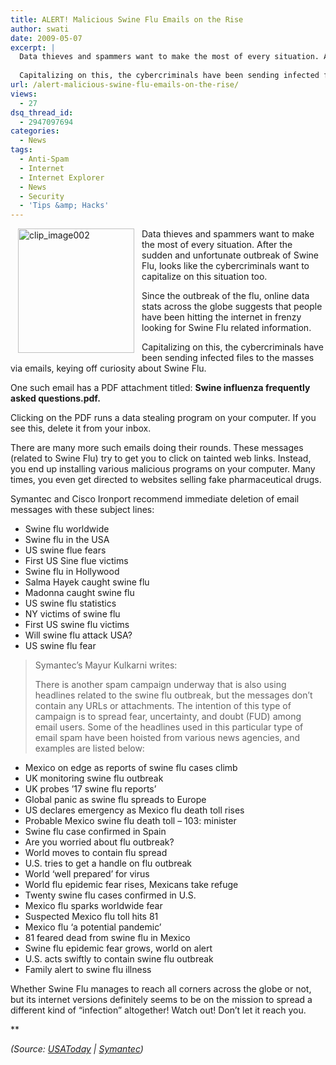 ```yaml
---
title: ALERT! Malicious Swine Flu Emails on the Rise
author: swati
date: 2009-05-07
excerpt: |
  Data thieves and spammers want to make the most of every situation. After the sudden and unfortunate outbreak of Swine Flu, looks like the cybercriminals want to capitalize on this situation too. Since the outbreak of the flu, online data stats across the globe suggests that people have been hitting the internet in frenzy looking for Swine Flu related information.
  
  Capitalizing on this, the cybercriminals have been sending infected files to the masses via emails, keying off curiosity about Swine Flu.
url: /alert-malicious-swine-flu-emails-on-the-rise/
views:
  - 27
dsq_thread_id:
  - 2947097694
categories:
  - News
tags:
  - Anti-Spam
  - Internet
  - Internet Explorer
  - News
  - Security
  - 'Tips &amp; Hacks'
---
```

<img class="alignleft wp-image-52208" style="border: 0pt none;margin-left: 12px;margin-right: 12px" src="http://cdn.devilsworkshop.org/files/2009/05/clip-image0023.gif" border="0" alt="clip_image002" hspace="12" width="186" height="199" align="left" />

Data thieves and spammers want to make the most of every situation. After the sudden and unfortunate outbreak of Swine Flu, looks like the cybercriminals want to capitalize on this situation too.

Since the outbreak of the flu, online data stats across the globe suggests that people have been hitting the internet in frenzy looking for Swine Flu related information.

Capitalizing on this, the cybercriminals have been sending infected files to the masses via emails, keying off curiosity about Swine Flu.

One such email has a PDF attachment titled: **Swine influenza frequently asked questions.pdf.**

Clicking on the PDF runs a data stealing program on your computer. If you see this, delete it from your inbox.

There are many more such emails doing their rounds. These messages (related to Swine Flu) try to get you to click on tainted web links. Instead, you end up installing various malicious programs on your computer. Many times, you even get directed to websites selling fake pharmaceutical drugs.

Symantec and Cisco Ironport recommend immediate deletion of email messages with these subject lines:

  * Swine flu worldwide
  * Swine flu in the USA
  * US swine flue fears
  * First US Sine flue victims
  * Swine flu in Hollywood
  * Salma Hayek caught swine flu
  * Madonna caught swine flu
  * US swine flu statistics
  * NY victims of swine flu
  * First US swine flu victims
  * Will swine flu attack USA?
  * US swine flu fear

> Symantec’s Mayur Kulkarni writes:
> 
> There is another spam campaign underway that is also using headlines related to the swine flu outbreak, but the messages don&#8217;t contain any URLs or attachments. The intention of this type of campaign is to spread fear, uncertainty, and doubt (FUD) among email users. Some of the headlines used in this particular type of email spam have been hoisted from various news agencies, and examples are listed below:

  * Mexico on edge as reports of swine flu cases climb
  * UK monitoring swine flu outbreak
  * UK probes &#8217;17 swine flu reports&#8217;
  * Global panic as swine flu spreads to Europe
  * US declares emergency as Mexico flu death toll rises
  * Probable Mexico swine flu death toll &#8211; 103: minister
  * Swine flu case confirmed in Spain
  * Are you worried about flu outbreak?
  * World moves to contain flu spread
  * U.S. tries to get a handle on flu outbreak
  * World &#8216;well prepared&#8217; for virus
  * World flu epidemic fear rises, Mexicans take refuge
  * Twenty swine flu cases confirmed in U.S.
  * Mexico flu sparks worldwide fear
  * Suspected Mexico flu toll hits 81
  * Mexico flu &#8216;a potential pandemic&#8217;
  * 81 feared dead from swine flu in Mexico
  * Swine flu epidemic fear grows, world on alert
  * U.S. acts swiftly to contain swine flu outbreak
  * Family alert to swine flu illness

Whether Swine Flu manages to reach all corners across the globe or not, but its internet versions definitely seems to be on the mission to spread a different kind of “infection” altogether! Watch out! Don’t let it reach you.

**

*(Source: <a href="http://blogs.usatoday.com/technologylive/2009/04/scam-swine-flu-emails-steal-data.html?csp=34" onclick="_gaq.push(['_trackEvent', 'outbound-article', 'http://blogs.usatoday.com/technologylive/2009/04/scam-swine-flu-emails-steal-data.html?csp=34', 'USAToday']);" >USAToday</a> | <a href="https://forums2.symantec.com/t5/blogs/blogarticlepage/blog-id/spam/article-id/181" onclick="_gaq.push(['_trackEvent', 'outbound-article', 'https://forums2.symantec.com/t5/blogs/blogarticlepage/blog-id/spam/article-id/181', 'Symantec']);" >Symantec</a>)*
